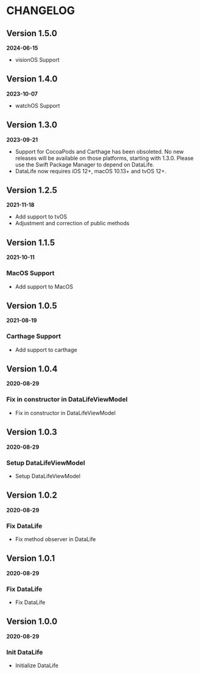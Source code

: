 # CHANGELOG

## Version 1.5.0
**2024-06-15**

- visionOS Support

## Version 1.4.0
**2023-10-07**

- watchOS Support

## Version 1.3.0
**2023-09-21**

- Support for CocoaPods and Carthage has been obsoleted. No new releases will be available on those platforms, starting with 1.3.0. Please use the Swift Package Manager to depend on DataLife.
- DataLife now requires iOS 12+, macOS 10.13+ and tvOS 12+.

## Version 1.2.5
**2021-11-18**

- Add support to tvOS
- Adjustment and correction of public methods

## Version 1.1.5
**2021-10-11**

### MacOS Support

- Add support to MacOS

## Version 1.0.5
**2021-08-19**

### Carthage Support

- Add support to carthage

## Version 1.0.4
**2020-08-29**

### Fix in constructor in DataLifeViewModel

- Fix in constructor in DataLifeViewModel

## Version 1.0.3
**2020-08-29**

### Setup DataLifeViewModel

- Setup DataLifeViewModel

## Version 1.0.2
**2020-08-29**

### Fix DataLife

- Fix method observer in DataLife

## Version 1.0.1
**2020-08-29**

### Fix DataLife

- Fix DataLife

## Version 1.0.0
**2020-08-29**

### Init DataLife

- Initialize DataLife
